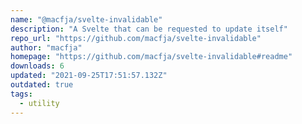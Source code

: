 ```yaml
---
name: "@macfja/svelte-invalidable"
description: "A Svelte that can be requested to update itself"
repo_url: "https://github.com/macfja/svelte-invalidable"
author: "macfja"
homepage: "https://github.com/macfja/svelte-invalidable#readme"
downloads: 6
updated: "2021-09-25T17:51:57.132Z"
outdated: true
tags: 
  - utility
---
```

